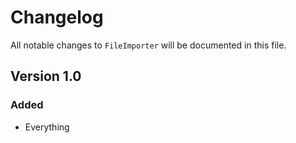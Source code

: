 # Changelog

All notable changes to `FileImporter` will be documented in this file.

## Version 1.0

### Added
- Everything

